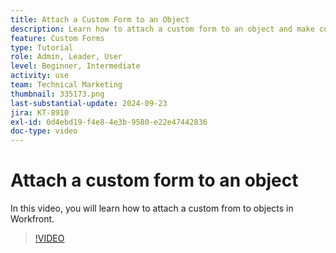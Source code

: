```yaml
---
title: Attach a Custom Form to an Object
description: Learn how to attach a custom form to an object and make custom fields visible on reports.
feature: Custom Forms
type: Tutorial
role: Admin, Leader, User
level: Beginner, Intermediate
activity: use
team: Technical Marketing
thumbnail: 335173.png
last-substantial-update: 2024-09-23
jira: KT-8910
exl-id: 0d4ebd19-f4e8-4e3b-9580-e22e47442836
doc-type: video
---
```

# Attach a custom form to an object

In this video, you will learn how to attach a custom from to objects in Workfront.

>[!VIDEO](https://video.tv.adobe.com/v/335173/?quality=12&learn=on)

